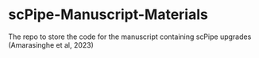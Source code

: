 # scPipe-Manuscript-Materials
The repo to store the code for the manuscript containing scPipe upgrades (Amarasinghe et al, 2023)
